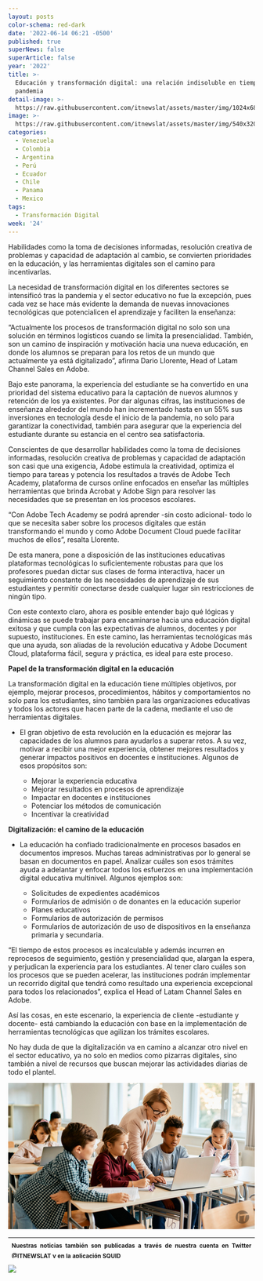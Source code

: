 ```yaml
---
layout: posts
color-schema: red-dark
date: '2022-06-14 06:21 -0500'
published: true
superNews: false
superArticle: false
year: '2022'
title: >-
  Educación y transformación digital: una relación indisoluble en tiempos post
  pandemia
detail-image: >-
  https://raw.githubusercontent.com/itnewslat/assets/master/img/1024x680/ninos-en-el-colegio-g.jpg
image: >-
  https://raw.githubusercontent.com/itnewslat/assets/master/img/540x320/ninos-en-el-colegio-p.jpg
categories:
  - Venezuela
  - Colombia
  - Argentina
  - Perú
  - Ecuador
  - Chile
  - Panama
  - Mexico
tags:
  - Transformación Digital
week: '24'
---
```

Habilidades como la toma de decisiones informadas, resolución creativa de problemas y capacidad de adaptación al cambio, se convierten prioridades en la educación, y las herramientas digitales son el camino para incentivarlas.

La necesidad de transformación digital en los diferentes sectores se intensificó tras la pandemia y el sector educativo no fue la excepción, pues cada vez se hace más evidente la demanda de nuevas innovaciones tecnológicas que potencialicen el aprendizaje y faciliten la enseñanza:

“Actualmente los procesos de transformación digital no solo son una solución en términos logísticos cuando se limita la presencialidad. También, son un camino de inspiración y motivación hacia una nueva educación, en donde los alumnos se preparan para los retos de un mundo que actualmente ya está digitalizado”, afirma Dario Llorente, Head of Latam Channel Sales en Adobe.

Bajo este panorama, la experiencia del estudiante se ha convertido en una prioridad del sistema educativo para la captación de nuevos alumnos y retención de los ya existentes. Por dar algunas cifras, las instituciones de enseñanza alrededor del mundo han incrementado hasta en un 55% sus inversiones en tecnología desde el inicio de la pandemia, no solo para garantizar la conectividad, también para asegurar que la experiencia del estudiante durante su estancia en el centro sea satisfactoria.

Conscientes de que desarrollar habilidades como la toma de decisiones informadas, resolución creativa de problemas y capacidad de adaptación son casi que una exigencia, Adobe  estimula la creatividad, optimiza el tiempo para tareas y potencia los resultados a través de Adobe Tech Academy, plataforma de cursos online enfocados en enseñar las múltiples herramientas que brinda Acrobat y Adobe Sign para resolver las necesidades que se presentan en los procesos escolares.

“Con Adobe Tech Academy se podrá aprender -sin costo adicional- todo lo que se necesita saber sobre los procesos digitales que están transformando el mundo y como Adobe Document Cloud puede facilitar muchos de ellos”, resalta Llorente.

De esta manera, pone a disposición de las instituciones educativas plataformas tecnológicas lo suficientemente robustas para que los profesores puedan dictar sus clases de forma interactiva, hacer un seguimiento constante de las necesidades de aprendizaje de sus estudiantes y permitir conectarse desde cualquier lugar sin restricciones de ningún tipo.

Con este contexto claro, ahora es posible entender bajo qué lógicas y dinámicas se puede trabajar para encaminarse hacia una educación digital exitosa y que cumpla con las expectativas de alumnos, docentes y por supuesto, instituciones. En este camino, las herramientas tecnológicas más que una ayuda, son aliadas de la revolución educativa y Adobe Document Cloud, plataforma fácil, segura y práctica, es ideal para este proceso.

**Papel de la transformación digital en la educación**

La transformación digital en la educación tiene múltiples objetivos, por ejemplo, mejorar procesos, procedimientos, hábitos y comportamientos no solo para los estudiantes, sino también para las organizaciones educativas y todos los actores que hacen parte de la cadena, mediante el uso de herramientas digitales.

- El gran objetivo de esta revolución en la educación es mejorar las capacidades de los alumnos para ayudarlos a superar retos. A su vez, motivar a recibir una mejor experiencia, obtener mejores resultados y generar impactos positivos en docentes e instituciones. Algunos de esos propósitos son:

	- Mejorar la experiencia educativa
	- Mejorar resultados en procesos de aprendizaje
	- Impactar en docentes e instituciones
	- Potenciar los métodos de comunicación
	- Incentivar la creatividad

**Digitalización: el camino de la educación**

- La educación ha confiado tradicionalmente en procesos basados en documentos impresos. Muchas tareas administrativas por lo general se basan en documentos en papel. Analizar cuáles son esos trámites ayuda a adelantar y enfocar todos los esfuerzos en una implementación digital educativa multinivel. Algunos ejemplos son:

	- Solicitudes de expedientes académicos
	- Formularios de admisión o de donantes en la educación superior
	- Planes educativos
	- Formularios de autorización de permisos 
	- Formularios de autorización de uso de dispositivos en la enseñanza primaria y secundaria.


“El tiempo de estos procesos es incalculable y además incurren en reprocesos de seguimiento, gestión y presencialidad que, alargan la espera, y perjudican la experiencia para los estudiantes. Al tener claro cuáles son los procesos que se pueden acelerar, las instituciones podrán implementar un recorrido digital que tendrá como resultado una experiencia excepcional para todos los relacionados”, explica el Head of Latam Channel Sales en Adobe.

Así las cosas, en este escenario, la experiencia de cliente -estudiante y docente- está cambiando la educación con base en la implementación de herramientas tecnológicas que agilizan los trámites escolares. 

No hay duda de que la digitalización va en camino a alcanzar otro nivel en el sector educativo, ya no solo en medios como pizarras digitales, sino también a nivel de recursos que buscan mejorar las actividades diarias de todo el plantel.

![](https://raw.githubusercontent.com/itnewslat/assets/master/img/540x320/ninos-en-el-colegio-p.jpg)

<table style="height: 42px;" width="569">
<tbody>
<tr>
<td style="text-align: justify;"><sub><strong>Nuestras noticias también son publicadas a través de nuestra cuenta en Twitter <a href="https://twitter.com/itnewslat?lang=es">@ITNEWSLAT</a> y en la aplicación <a href="https://squidapp.co/en/">SQUID</a></strong></sub></td>
</tr>
</tbody>
</table>

<img src="https://tracker.metricool.com/c3po.jpg?hash=56f88a41e39ab42c063cc51676587a04"/>